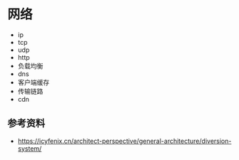 # 网络
- ip
- tcp
- udp
- http
- 负载均衡
- dns
- 客户端缓存
- 传输链路
- cdn
## 参考资料
- https://icyfenix.cn/architect-perspective/general-architecture/diversion-system/
